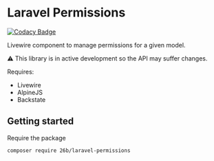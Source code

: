 # Laravel Permissions

[![Codacy Badge](https://app.codacy.com/project/badge/Grade/9f458b7a841040a79ad11d67e896af6a)](https://www.codacy.com/gh/26B/laravel-permissions/dashboard?utm_source=github.com&amp;utm_medium=referral&amp;utm_content=26B/laravel-permissions&amp;utm_campaign=Badge_Grade)

Livewire component to manage permissions for a given model. 

⚠️ This library is in active development so the API may suffer changes.

Requires:

- Livewire
- AlpineJS
- Backstate

## Getting started

Require the package

```
composer require 26b/laravel-permissions
```
